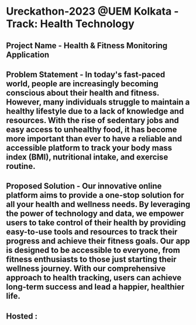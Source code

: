 # Ureckathon-2023 @UEM Kolkata - Track: Health Technology

## Project Name - Health & Fitness Monitoring Application
## Problem Statement - In today's fast-paced world, people are increasingly becoming conscious about their health and fitness. However, many individuals struggle to maintain a healthy lifestyle due to a lack of knowledge and resources. With the rise of sedentary jobs and easy access to unhealthy food, it has become more important than ever to have a reliable and accessible platform to track your body mass index (BMI), nutritional intake, and exercise routine. 

## Proposed Solution - Our innovative online platform aims to provide a one-stop solution for all your health and wellness needs. By leveraging the power of technology and data, we empower users to take control of their health by providing easy-to-use tools and resources to track their progress and achieve their fitness goals. Our app is designed to be accessible to everyone, from fitness enthusiasts to those just starting their wellness journey. With our comprehensive approach to health tracking, users can achieve long-term success and lead a happier, healthier life.

## Hosted : 
